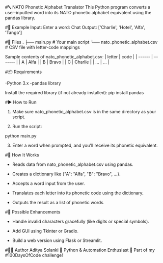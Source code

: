 #🔤 NATO Phonetic Alphabet Translator
This Python program converts a user-inputted word into its NATO phonetic alphabet equivalent using the pandas library.

#🧠 Example
Input: 
Enter a word: Chat
Output:
['Charlie', 'Hotel', 'Alfa', 'Tango']

#📁 Files
.
├── main.py                        # Your main script
└── nato_phonetic_alphabet.csv    # CSV file with letter-code mappings

Sample contents of nato_phonetic_alphabet.csv:
| letter | code    |
| ------ | ------- |
| A      | Alfa    |
| B      | Bravo   |
| C      | Charlie |
| ...    | ...     |

#📦 Requirements

-Python 3.x
-pandas library

Install the required library (if not already installed):
pip install pandas

#▶️ How to Run
1. Make sure nato_phonetic_alphabet.csv is in the same directory as your script.

2. Run the script:

python main.py

3. Enter a word when prompted, and you'll receive its phonetic equivalent.

#🔧 How It Works
- Reads data from nato_phonetic_alphabet.csv using pandas.

- Creates a dictionary like {"A": "Alfa", "B": "Bravo", ...}.

- Accepts a word input from the user.

- Translates each letter into its phonetic code using the dictionary.

- Outputs the result as a list of phonetic words.

#🚀 Possible Enhancements
- Handle invalid characters gracefully (like digits or special symbols).

- Add GUI using Tkinter or Gradio.

- Build a web version using Flask or Streamlit.

#👨‍💻 Author
Aditya Solanki
📍 Python & Automation Enthusiast
📆 Part of my #100DaysOfCode challenge!


